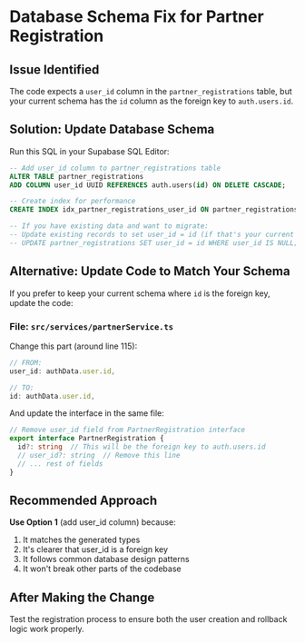 # Database Schema Fix for Partner Registration

## Issue Identified
The code expects a `user_id` column in the `partner_registrations` table, but your current schema has the `id` column as the foreign key to `auth.users.id`.

## Solution: Update Database Schema

Run this SQL in your Supabase SQL Editor:

```sql
-- Add user_id column to partner_registrations table
ALTER TABLE partner_registrations 
ADD COLUMN user_id UUID REFERENCES auth.users(id) ON DELETE CASCADE;

-- Create index for performance
CREATE INDEX idx_partner_registrations_user_id ON partner_registrations(user_id);

-- If you have existing data and want to migrate:
-- Update existing records to set user_id = id (if that's your current structure)
-- UPDATE partner_registrations SET user_id = id WHERE user_id IS NULL;
```

## Alternative: Update Code to Match Your Schema

If you prefer to keep your current schema where `id` is the foreign key, update the code:

### File: `src/services/partnerService.ts`
Change this part (around line 115):
```typescript
// FROM:
user_id: authData.user.id,

// TO:
id: authData.user.id,
```

And update the interface in the same file:
```typescript
// Remove user_id field from PartnerRegistration interface
export interface PartnerRegistration {
  id?: string  // This will be the foreign key to auth.users.id
  // user_id?: string  // Remove this line
  // ... rest of fields
}
```

## Recommended Approach
**Use Option 1** (add user_id column) because:
1. It matches the generated types
2. It's clearer that user_id is a foreign key
3. It follows common database design patterns
4. It won't break other parts of the codebase

## After Making the Change
Test the registration process to ensure both the user creation and rollback logic work properly.

